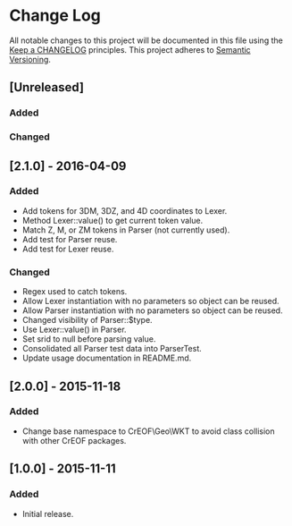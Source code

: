 # Change Log
All notable changes to this project will be documented in this file using the [Keep a CHANGELOG](http://keepachangelog.com/) principles.
This project adheres to [Semantic Versioning](http://semver.org/).

## [Unreleased]
### Added
### Changed

## [2.1.0] - 2016-04-09
### Added
- Add tokens for 3DM, 3DZ, and 4D coordinates to Lexer.
- Method Lexer::value() to get current token value.
- Match Z, M, or ZM tokens in Parser (not currently used).
- Add test for Parser reuse.
- Add test for Lexer reuse.

### Changed
- Regex used to catch tokens.
- Allow Lexer instantiation with no parameters so object can be reused.
- Allow Parser instantiation with no parameters so object can be reused.
- Changed visibility of Parser::$type.
- Use Lexer::value() in Parser.
- Set srid to null before parsing value.
- Consolidated all Parser test data into ParserTest.
- Update usage documentation in README.md.

## [2.0.0] - 2015-11-18
### Added
- Change base namespace to CrEOF\Geo\WKT to avoid class collision with other CrEOF packages.

## [1.0.0] - 2015-11-11
### Added
- Initial release.
